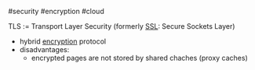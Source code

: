 #security #encryption #cloud 

TLS := Transport Layer Security (formerly [SSL](/SSL): Secure Sockets Layer)
- hybrid [encryption](/techstack/security/encryption.md) protocol
- disadvantages:
	- encrypted pages are not stored by shared chaches (proxy caches)